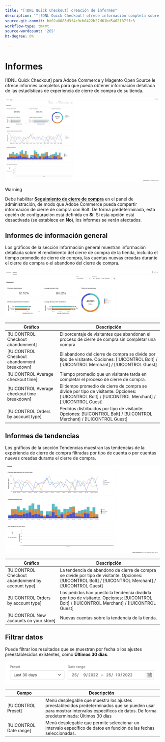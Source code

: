 ```yaml
---
title: "[!DNL Quick Checkout] creación de informes"
description: '"[!DNL Quick Checkout] ofrece información completa sobre los informes".'
source-git-commit: bd02a8083d3f4c9cb0422b27d61bd5462187ffc3
workflow-type: tm+mt
source-wordcount: '265'
ht-degree: 0%

---
```



# Informes

[!DNL Quick Checkout] para Adobe Commerce y Magento Open Source le ofrece informes completos para que pueda obtener información detallada de las estadísticas de experiencia de cierre de compra de su tienda.

![Vista Informes](assets/reports-view-big-checkout.png)

>[!WARNING]
>
> Debe habilitar [**Seguimiento de cierre de compra**](../quick-checkout/settings-quick-checkout.md) en el panel de administración, de modo que Adobe Commerce pueda compartir información de cierre de compra con Bolt. De forma predeterminada, esta opción de configuración está definida en **Sí**. Si esta opción está desactivada (se establece en **No**), los informes se verán afectados.

## Informes de información general

Los gráficos de la sección Información general muestran información detallada sobre el rendimiento del cierre de compra de la tienda, incluido el tiempo promedio de cierre de compra, las cuentas nuevas creadas durante el cierre de compra o el abandono del cierre de compra.

![Resumen de los informes](assets/overview-report-checkout.png)

| Gráfico | Descripción |
|---|---|
| [!UICONTROL Checkout abandonment] | El porcentaje de visitantes que abandonan el proceso de cierre de compra sin completar una compra. |
| [!UICONTROL Checkout abandonment breakdown] | El abandono del cierre de compra se divide por tipo de visitante. Opciones: [!UICONTROL Bolt] / [!UICONTROL Merchant] / [!UICONTROL Guest] |
| [!UICONTROL Average checkout time] | Tiempo promedio que un visitante tarda en completar el proceso de cierre de compra. |
| [!UICONTROL Average checkout time breakdown] | El tiempo promedio de cierre de compra se divide por tipo de visitante. Opciones: [!UICONTROL Bolt] / [!UICONTROL Merchant] / [!UICONTROL Guest] |
| [!UICONTROL Orders by account type] | Pedidos distribuidos por tipo de visitante. Opciones: [!UICONTROL Bolt] / [!UICONTROL Merchant] / [!UICONTROL Guest] |

## Informes de tendencias

Los gráficos de la sección Tendencias muestran las tendencias de la experiencia de cierre de compra filtradas por tipo de cuenta o por cuentas nuevas creadas durante el cierre de compra.

![Tendencias de los informes](assets/trends-report-checkout.png)

| Gráfico | Descripción |
|---|---|
| [!UICONTROL Checkout abandonment by account type] | La tendencia de abandono de cierre de compra se divide por tipo de visitante. Opciones: [!UICONTROL Bolt] / [!UICONTROL Merchant] / [!UICONTROL Guest] |
| [!UICONTROL Orders by account type] | Los pedidos han puesto la tendencia dividida por tipo de visitante. Opciones: [!UICONTROL Bolt] / [!UICONTROL Merchant] / [!UICONTROL Guest] |
| [!UICONTROL New accounts on your store] | Nuevas cuentas sobre la tendencia de la tienda. |

## Filtrar datos

Puede filtrar los resultados que se muestran por fecha o los ajustes preestablecidos existentes, como **Últimos 30 días**.

![Vista de filtro](assets/filter-view.png)

| Campo | Descripción |
|---|---|
| [!UICONTROL Preset] | Menú desplegable que muestra los ajustes preestablecidos predeterminados que se pueden usar para mostrar intervalos específicos de datos. De forma predeterminada: Últimos 30 días |
| [!UICONTROL Date range] | Menú desplegable que permite seleccionar un intervalo específico de datos en función de las fechas seleccionadas. |

